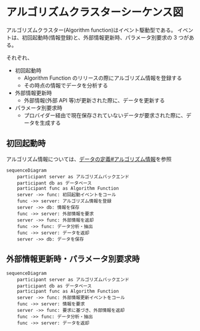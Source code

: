 # アルゴリズムクラスターシーケンス図

アルゴリズムクラスター(Algorithm function)はイベント駆動型である。
イベントは、初回起動時(情報登録)と、外部情報更新時、パラメータ別要求の 3 つがある。

それぞれ、

- 初回起動時
  - Algorithm Function のリリースの際にアルゴリズム情報を登録する
  - その時点の情報でデータを分析する
- 外部情報更新時
  - 外部情報(外部 API 等)が更新された際に、データを更新する
- パラメータ別要求時
  - プロバイダー経由で現在保存されていないデータが要求された際に、データを生成する

## 初回起動時

アルゴリズム情報については、[データの定義#アルゴリズム情報](../data.md#アルゴリズム情報)を参照

```mermaid
sequenceDiagram
    participant server as アルゴリズムバックエンド
    participant db as データベース
    participant func as Algorithm Function
    server ->> func: 初回起動イベントをコール
    func ->> server: アルゴリズム情報を登録
    server ->> db: 情報を保存
    func ->> server: 外部情報を要求
    server ->> func: 外部情報を返却
    func ->> func: データ分析・抽出
    func ->> server: データを返却
    server ->> db: データを保存

```

## 外部情報更新時・パラメータ別要求時

```mermaid
sequenceDiagram
    participant server as アルゴリズムバックエンド
    participant db as データベース
    participant func as Algorithm Function
    server ->> func: 外部情報更新イベントをコール
    func ->> server: 情報を要求
    server ->> func: 要求に基づき、外部情報を返却
    func ->> func: データ分析・抽出
    func ->> server: データを返却

```
